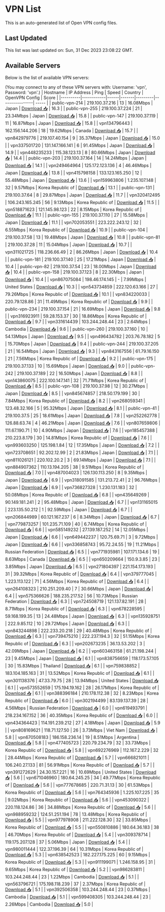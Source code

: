 # VPN List

This is an auto-generated list of Open VPN config files.

## Last Updated

This list was last updated on: Sun, 31 Dec 2023 23:08:22 GMT.

## Available Servers

Below is the list of available VPN servers:

(You may connect to any of these VPN servers with: Username: 'vpn', Password: 'vpn'.)
| Hostname | IP Address | Ping | Speed | Country | OpenVPN Config | Score |
|----------|------------|------|-------|---------|----------------| ----- |
| public-vpn-214 | 219.100.37.216 | 13 | 16.08Mbps | Japan | [Download 📥](./configs/server_0_JP.ovpn) | 16.3 |
| public-vpn-255 | 219.100.37.224 | 21 | 23.34Mbps | Japan | [Download 📥](./configs/server_1_JP.ovpn) | 15.8 |
| public-vpn-147 | 219.100.37.119 | 11 | 16.87Mbps | Japan | [Download 📥](./configs/server_2_JP.ovpn) | 15.8 |
| vpn134796443 | 162.156.144.206 | 18 | 19.62Mbps | Canada | [Download 📥](./configs/server_3_CA.ovpn) | 15.7 |
| vpn842979776 | 219.107.40.154 | 9 | 35.37Mbps | Japan | [Download 📥](./configs/server_4_JP.ovpn) | 15.0 |
| vpn337501720 | 131.147.166.141 | 6 | 91.45Mbps | Japan | [Download 📥](./configs/server_5_JP.ovpn) | 14.9 |
| vpn448235233 | 115.38.123.13 | 8 | 80.66Mbps | Japan | [Download 📥](./configs/server_6_JP.ovpn) | 14.4 |
| public-vpn-203 | 219.100.37.164 | 14 | 14.24Mbps | Japan | [Download 📥](./configs/server_7_JP.ovpn) | 14.1 |
| vpn249464964 | 125.172.123.136 | 4 | 46.46Mbps | Japan | [Download 📥](./configs/server_8_JP.ovpn) | 13.8 |
| vpn415798158 | 133.123.165.250 | 12 | 55.48Mbps | Japan | [Download 📥](./configs/server_9_JP.ovpn) | 13.6 |
| vpn159963806 | 1.235.107.148 | 32 | 9.57Mbps | Korea Republic of | [Download 📥](./configs/server_10_KR.ovpn) | 13.1 |
| public-vpn-131 | 219.100.37.64 | 8 | 29.87Mbps | Japan | [Download 📥](./configs/server_11_JP.ovpn) | 11.7 |
| vpn320412495 | 106.243.165.245 | 56 | 9.13Mbps | Korea Republic of | [Download 📥](./configs/server_12_KR.ovpn) | 11.5 |
| vpn518871623 | 121.145.98.123 | 22 | 8.15Mbps | Korea Republic of | [Download 📥](./configs/server_13_KR.ovpn) | 11.1 |
| public-vpn-155 | 219.100.37.110 | 27 | 15.58Mbps | Japan | [Download 📥](./configs/server_14_JP.ovpn) | 11.1 |
| vpn702053551 | 223.222.243.12 | 32 | 6.55Mbps | Korea Republic of | [Download 📥](./configs/server_15_KR.ovpn) | 10.9 |
| public-vpn-104 | 219.100.37.58 | 13 | 19.48Mbps | Japan | [Download 📥](./configs/server_16_JP.ovpn) | 10.8 |
| public-vpn-81 | 219.100.37.28 | 11 | 15.04Mbps | Japan | [Download 📥](./configs/server_17_JP.ovpn) | 10.7 |
| vpn311021725 | 118.236.66.49 | 2 | 86.26Mbps | Japan | [Download 📥](./configs/server_18_JP.ovpn) | 10.4 |
| public-vpn-181 | 219.100.37.140 | 25 | 17.21Mbps | Japan | [Download 📥](./configs/server_19_JP.ovpn) | 10.4 |
| public-vpn-82 | 219.100.37.54 | 23 | 18.00Mbps | Japan | [Download 📥](./configs/server_20_JP.ovpn) | 10.4 |
| public-vpn-158 | 219.100.37.123 | 8 | 22.30Mbps | Japan | [Download 📥](./configs/server_21_JP.ovpn) | 10.4 |
| vpn867075084 | 198.46.174.145 | - | 7.99Mbps | United States | [Download 📥](./configs/server_22_US.ovpn) | 10.3 |
| vpn543734859 | 222.120.63.166 | 27 | 79.26Mbps | Korea Republic of | [Download 📥](./configs/server_23_KR.ovpn) | 10.1 |
| vpn834220033 | 220.79.128.86 | 31 | 11.49Mbps | Korea Republic of | [Download 📥](./configs/server_24_KR.ovpn) | 9.9 |
| public-vpn-234 | 219.100.37.154 | 21 | 16.69Mbps | Japan | [Download 📥](./configs/server_25_JP.ovpn) | 9.8 |
| vpn316923911 | 59.28.153.37 | 30 | 18.86Mbps | Korea Republic of | [Download 📥](./configs/server_26_KR.ovpn) | 9.7 |
| vpn331614439 | 103.244.248.44 | 23 | 2.64Mbps | Cambodia | [Download 📥](./configs/server_27_KH.ovpn) | 9.6 |
| public-vpn-260 | 219.100.37.160 | 10 | 54.13Mbps | Japan | [Download 📥](./configs/server_28_JP.ovpn) | 9.5 |
| vpn496434782 | 203.76.78.182 | 5 | 15.70Mbps | Japan | [Download 📥](./configs/server_29_JP.ovpn) | 9.4 |
| public-vpn-244 | 219.100.37.205 | 21 | 16.54Mbps | Japan | [Download 📥](./configs/server_30_JP.ovpn) | 9.3 |
| vpn843167556 | 61.79.16.150 | 21 | 7.56Mbps | Korea Republic of | [Download 📥](./configs/server_31_KR.ovpn) | 9.2 |
| public-vpn-175 | 219.100.37.133 | 10 | 15.69Mbps | Japan | [Download 📥](./configs/server_32_JP.ovpn) | 9.0 |
| public-vpn-242 | 219.100.37.189 | 22 | 16.50Mbps | Japan | [Download 📥](./configs/server_33_JP.ovpn) | 8.8 |
| vpn143860075 | 222.100.147.141 | 32 | 71.71Mbps | Korea Republic of | [Download 📥](./configs/server_34_KR.ovpn) | 8.5 |
| public-vpn-108 | 219.100.37.98 | 12 | 30.27Mbps | Japan | [Download 📥](./configs/server_35_JP.ovpn) | 8.5 |
| vpn845674857 | 218.50.179.199 | 30 | 7.84Mbps | Korea Republic of | [Download 📥](./configs/server_36_KR.ovpn) | 8.2 |
| vpn268059341 | 123.48.32.166 | 5 | 95.32Mbps | Japan | [Download 📥](./configs/server_37_JP.ovpn) | 8.1 |
| public-vpn-41 | 219.100.37.5 | 25 | 18.61Mbps | Japan | [Download 📥](./configs/server_38_JP.ovpn) | 7.8 |
| vpn252262778 | 126.88.63.74 | 4 | 46.21Mbps | Japan | [Download 📥](./configs/server_39_JP.ovpn) | 7.6 |
| vpn807659806 | 111.67.190.71 | 10 | 4.90Mbps | Japan | [Download 📥](./configs/server_40_JP.ovpn) | 7.6 |
| vpn185457388 | 210.223.8.179 | 30 | 14.81Mbps | Korea Republic of | [Download 📥](./configs/server_41_KR.ovpn) | 7.6 |
| vpn993603250 | 125.198.1.84 | 12 | 17.35Mbps | Japan | [Download 📥](./configs/server_42_JP.ovpn) | 7.2 |
| vpn723708651 | 92.202.12.99 | 2 | 21.83Mbps | Japan | [Download 📥](./configs/server_43_JP.ovpn) | 7.1 |
| vpn811026121 | 220.102.20.2 | 3 | 69.14Mbps | Japan | [Download 📥](./configs/server_44_JP.ovpn) | 7.1 |
| vpn884907362 | 110.13.194.205 | 38 | 9.51Mbps | Korea Republic of | [Download 📥](./configs/server_45_KR.ovpn) | 7.0 |
| vpn487004023 | 126.130.113.250 | 8 | 9.35Mbps | Japan | [Download 📥](./configs/server_46_JP.ovpn) | 6.9 |
| vpn318091585 | 131.213.72.41 | 2 | 96.76Mbps | Japan | [Download 📥](./configs/server_47_JP.ovpn) | 6.9 |
| vpn736827328 | 1.230.131.183 | 32 | 50.08Mbps | Korea Republic of | [Download 📥](./configs/server_48_KR.ovpn) | 6.8 |
| vpn435649269 | 90.149.181.241 | 2 | 95.48Mbps | Japan | [Download 📥](./configs/server_49_JP.ovpn) | 6.7 |
| vpn131165015 | 223.135.50.212 | 1 | 92.59Mbps | Japan | [Download 📥](./configs/server_50_JP.ovpn) | 6.7 |
| vpn206844989 | 60.121.167.237 | 6 | 8.34Mbps | Japan | [Download 📥](./configs/server_51_JP.ovpn) | 6.7 |
| vpn779873257 | 101.235.71.109 | 40 | 6.74Mbps | Korea Republic of | [Download 📥](./configs/server_52_KR.ovpn) | 6.6 |
| vpn585149232 | 27.139.187.252 | 14 | 12.05Mbps | Japan | [Download 📥](./configs/server_53_JP.ovpn) | 6.6 |
| vpn649442237 | 120.75.69.71 | 3 | 9.72Mbps | Japan | [Download 📥](./configs/server_54_JP.ovpn) | 6.6 |
| vpn336858743 | 95.72.24.55 | 19 | 11.21Mbps | Russian Federation | [Download 📥](./configs/server_55_RU.ovpn) | 6.5 |
| vpn771935981 | 107.171.134.6 | 19 | 8.63Mbps | Canada | [Download 📥](./configs/server_56_CA.ovpn) | 6.5 |
| vpn650209664 | 150.9.3.85 | 23 | 3.85Mbps | Japan | [Download 📥](./configs/server_57_JP.ovpn) | 6.5 |
| vpn271804397 | 221.154.173.193 | 31 | 39.32Mbps | Korea Republic of | [Download 📥](./configs/server_58_KR.ovpn) | 6.4 |
| vpn379777045 | 1.223.113.122 | 71 | 4.56Mbps | Korea Republic of | [Download 📥](./configs/server_59_KR.ovpn) | 6.4 |
| vpn264108323 | 210.251.209.40 | 7 | 30.66Mbps | Japan | [Download 📥](./configs/server_60_JP.ovpn) | 6.4 |
| vpn575366626 | 188.235.217.52 | 56 | 10.73Mbps | Russian Federation | [Download 📥](./configs/server_61_RU.ovpn) | 6.3 |
| vpn724508719 | 121.137.82.191 | 28 | 8.71Mbps | Korea Republic of | [Download 📥](./configs/server_62_KR.ovpn) | 6.3 |
| vpn678228595 | 59.168.199.35 | 13 | 24.48Mbps | Japan | [Download 📥](./configs/server_63_JP.ovpn) | 6.3 |
| vpn135928751 | 222.9.85.112 | 10 | 29.72Mbps | Japan | [Download 📥](./configs/server_64_JP.ovpn) | 6.3 |
| vpn843244898 | 222.233.20.218 | 29 | 40.48Mbps | Korea Republic of | [Download 📥](./configs/server_65_KR.ovpn) | 6.3 |
| vpn739475210 | 222.237.194.3 | 32 | 51.15Mbps | Korea Republic of | [Download 📥](./configs/server_66_KR.ovpn) | 6.3 |
| vpn202673235 | 36.13.53.202 | 3 | 42.09Mbps | Japan | [Download 📥](./configs/server_67_JP.ovpn) | 6.2 |
| vpn603463158 | 61.21.198.244 | 23 | 9.45Mbps | Japan | [Download 📥](./configs/server_68_JP.ovpn) | 6.1 |
| vpn838756659 | 118.173.57.105 | 30 | 15.83Mbps | Thailand | [Download 📥](./configs/server_69_TH.ovpn) | 6.1 |
| vpn759838852 | 183.104.185.163 | 31 | 13.52Mbps | Korea Republic of | [Download 📥](./configs/server_70_KR.ovpn) | 6.1 |
| vpn301138376 | 47.33.79.75 | 28 | 13.94Mbps | United States | [Download 📥](./configs/server_71_US.ovpn) | 6.1 |
| vpn573552659 | 175.194.19.162 | 28 | 26.17Mbps | Korea Republic of | [Download 📥](./configs/server_72_KR.ovpn) | 6.1 |
| vpn388396184 | 210.178.112.38 | 32 | 8.23Mbps | Korea Republic of | [Download 📥](./configs/server_73_KR.ovpn) | 6.0 |
| vpn302194499 | 83.139.137.39 | 28 | 4.56Mbps | Russian Federation | [Download 📥](./configs/server_74_RU.ovpn) | 6.0 |
| vpn619493791 | 218.234.167.152 | 36 | 40.35Mbps | Korea Republic of | [Download 📥](./configs/server_75_KR.ovpn) | 6.0 |
| vpn434364423 | 114.191.239.212 | 27 | 4.18Mbps | Japan | [Download 📥](./configs/server_76_JP.ovpn) | 5.9 |
| vpn808169621 | 118.71.127.50 | 26 | 3.73Mbps | Viet Nam | [Download 📥](./configs/server_77_VN.ovpn) | 5.8 |
| vpn670508183 | 186.158.236.14 | 19 | 8.51Mbps | Argentina | [Download 📥](./configs/server_78_AR.ovpn) | 5.8 |
| vpn477405723 | 220.79.234.79 | 32 | 33.73Mbps | Korea Republic of | [Download 📥](./configs/server_79_KR.ovpn) | 5.8 |
| vpn692276969 | 112.167.2.229 | 32 | 28.44Mbps | Korea Republic of | [Download 📥](./configs/server_80_KR.ovpn) | 5.7 |
| vpn666821011 | 106.240.27.133 | 81 | 56.91Mbps | Korea Republic of | [Download 📥](./configs/server_81_KR.ovpn) | 5.7 |
| vpn391272629 | 24.30.157.221 | 16 | 10.69Mbps | United States | [Download 📥](./configs/server_82_US.ovpn) | 5.6 |
| vpn671046960 | 180.64.245.25 | 34 | 49.77Mbps | Korea Republic of | [Download 📥](./configs/server_83_KR.ovpn) | 5.6 |
| vpn777678685 | 220.71.31.13 | 30 | 61.53Mbps | Korea Republic of | [Download 📥](./configs/server_84_KR.ovpn) | 5.6 |
| vpn764345936 | 1.225.107.225 | 35 | 9.02Mbps | Korea Republic of | [Download 📥](./configs/server_85_KR.ovpn) | 5.6 |
| vpn453090322 | 220.118.124.86 | 36 | 34.88Mbps | Korea Republic of | [Download 📥](./configs/server_86_KR.ovpn) | 5.6 |
| vpn988959232 | 124.51.251.194 | 78 | 13.48Mbps | Korea Republic of | [Download 📥](./configs/server_87_KR.ovpn) | 5.5 |
| vpn977978908 | 211.222.128.30 | 32 | 33.85Mbps | Korea Republic of | [Download 📥](./configs/server_88_KR.ovpn) | 5.5 |
| vpn550810886 | 180.64.36.183 | 38 | 46.70Mbps | Korea Republic of | [Download 📥](./configs/server_89_KR.ovpn) | 5.4 |
| vpn309378714 | 119.175.207.128 | 37 | 5.06Mbps | Japan | [Download 📥](./configs/server_90_JP.ovpn) | 5.4 |
| vpn980011444 | 122.37.196.39 | 64 | 10.31Mbps | Korea Republic of | [Download 📥](./configs/server_91_KR.ovpn) | 5.3 |
| vpn638542523 | 182.227.175.225 | 60 | 9.15Mbps | Korea Republic of | [Download 📥](./configs/server_92_KR.ovpn) | 5.3 |
| vpn911199071 | 1.246.158.95 | 31 | 9.65Mbps | Korea Republic of | [Download 📥](./configs/server_93_KR.ovpn) | 5.2 |
| vpn986283811 | 103.244.248.44 | 23 | 1.22Mbps | Cambodia | [Download 📥](./configs/server_94_KH.ovpn) | 5.1 |
| vpn563796721 | 175.198.118.239 | 37 | 2.37Mbps | Korea Republic of | [Download 📥](./configs/server_95_KR.ovpn) | 5.1 |
| vpn392506358 | 103.244.248.44 | 23 | 0.37Mbps | Cambodia | [Download 📥](./configs/server_96_KH.ovpn) | 5.1 |
| vpn599408305 | 103.244.248.44 | 23 | 2.26Mbps | Cambodia | [Download 📥](./configs/server_97_KH.ovpn) | 5.0 |
